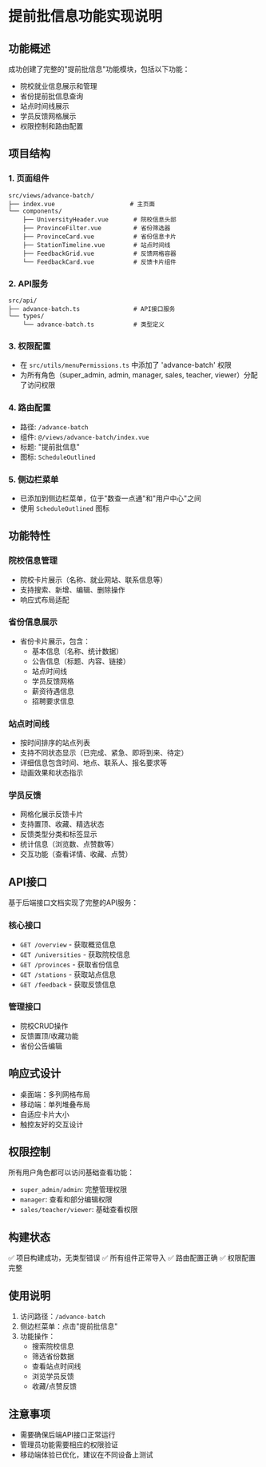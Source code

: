 # 提前批信息功能实现说明

## 功能概述

成功创建了完整的"提前批信息"功能模块，包括以下功能：
- 院校就业信息展示和管理
- 省份提前批信息查询
- 站点时间线展示
- 学员反馈网格展示
- 权限控制和路由配置

## 项目结构

### 1. 页面组件
```
src/views/advance-batch/
├── index.vue                     # 主页面
└── components/
    ├── UniversityHeader.vue       # 院校信息头部
    ├── ProvinceFilter.vue         # 省份筛选器
    ├── ProvinceCard.vue           # 省份信息卡片
    ├── StationTimeline.vue        # 站点时间线
    ├── FeedbackGrid.vue           # 反馈网格容器
    └── FeedbackCard.vue           # 反馈卡片组件
```

### 2. API服务
```
src/api/
├── advance-batch.ts               # API接口服务
└── types/
    └── advance-batch.ts           # 类型定义
```

### 3. 权限配置
- 在 `src/utils/menuPermissions.ts` 中添加了 'advance-batch' 权限
- 为所有角色（super_admin, admin, manager, sales, teacher, viewer）分配了访问权限

### 4. 路由配置
- 路径: `/advance-batch`
- 组件: `@/views/advance-batch/index.vue`
- 标题: "提前批信息"
- 图标: `ScheduleOutlined`

### 5. 侧边栏菜单
- 已添加到侧边栏菜单，位于"数查一点通"和"用户中心"之间
- 使用 `ScheduleOutlined` 图标

## 功能特性

### 院校信息管理
- 院校卡片展示（名称、就业网站、联系信息等）
- 支持搜索、新增、编辑、删除操作
- 响应式布局适配

### 省份信息展示
- 省份卡片展示，包含：
  - 基本信息（名称、统计数据）
  - 公告信息（标题、内容、链接）
  - 站点时间线
  - 学员反馈网格
  - 薪资待遇信息
  - 招聘要求信息

### 站点时间线
- 按时间排序的站点列表
- 支持不同状态显示（已完成、紧急、即将到来、待定）
- 详细信息包含时间、地点、联系人、报名要求等
- 动画效果和状态指示

### 学员反馈
- 网格化展示反馈卡片
- 支持置顶、收藏、精选状态
- 反馈类型分类和标签显示
- 统计信息（浏览数、点赞数等）
- 交互功能（查看详情、收藏、点赞）

## API接口

基于后端接口文档实现了完整的API服务：

### 核心接口
- `GET /overview` - 获取概览信息
- `GET /universities` - 获取院校信息
- `GET /provinces` - 获取省份信息
- `GET /stations` - 获取站点信息
- `GET /feedback` - 获取反馈信息

### 管理接口
- 院校CRUD操作
- 反馈置顶/收藏功能
- 省份公告编辑

## 响应式设计

- 桌面端：多列网格布局
- 移动端：单列堆叠布局
- 自适应卡片大小
- 触控友好的交互设计

## 权限控制

所有用户角色都可以访问基础查看功能：
- `super_admin/admin`: 完整管理权限
- `manager`: 查看和部分编辑权限
- `sales/teacher/viewer`: 基础查看权限

## 构建状态

✅ 项目构建成功，无类型错误
✅ 所有组件正常导入
✅ 路由配置正确
✅ 权限配置完整

## 使用说明

1. 访问路径：`/advance-batch`
2. 侧边栏菜单：点击"提前批信息"
3. 功能操作：
   - 搜索院校信息
   - 筛选省份数据
   - 查看站点时间线
   - 浏览学员反馈
   - 收藏/点赞反馈

## 注意事项

- 需要确保后端API接口正常运行
- 管理员功能需要相应的权限验证
- 移动端体验已优化，建议在不同设备上测试